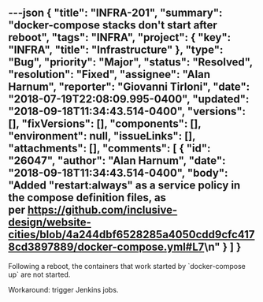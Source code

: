 ---json
{
  "title": "INFRA-201",
  "summary": "docker-compose stacks don't start after reboot",
  "tags": "INFRA",
  "project": {
    "key": "INFRA",
    "title": "Infrastructure"
  },
  "type": "Bug",
  "priority": "Major",
  "status": "Resolved",
  "resolution": "Fixed",
  "assignee": "Alan Harnum",
  "reporter": "Giovanni Tirloni",
  "date": "2018-07-19T22:08:09.995-0400",
  "updated": "2018-09-18T11:34:43.514-0400",
  "versions": [],
  "fixVersions": [],
  "components": [],
  "environment": null,
  "issueLinks": [],
  "attachments": [],
  "comments": [
    {
      "id": "26047",
      "author": "Alan Harnum",
      "date": "2018-09-18T11:34:43.514-0400",
      "body": "Added \"restart:always\" as a service policy in the compose definition files, as per <https://github.com/inclusive-design/website-cities/blob/4a244dbf6528285a4050cdd9cfc4178cd3897889/docker-compose.yml#L7>\n"
    }
  ]
}
---
Following a reboot, the containers that work started by \`docker-compose up\` are not started.

Workaround: trigger Jenkins jobs.

        